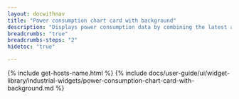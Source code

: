 ```yaml
---
layout: docwithnav
title: "Power consumption chart card with background"
description: "Displays power consumption data by combining the latest and aggregated values with the background image and optional simplified chart."
breadcrumbs: "true"
breadcrumbs-steps: "2"
hidetoc: "true"

---
```

{% include get-hosts-name.html %}
{% include docs/user-guide/ui/widget-library/industrial-widgets/power-consumption-chart-card-with-background.md %}
